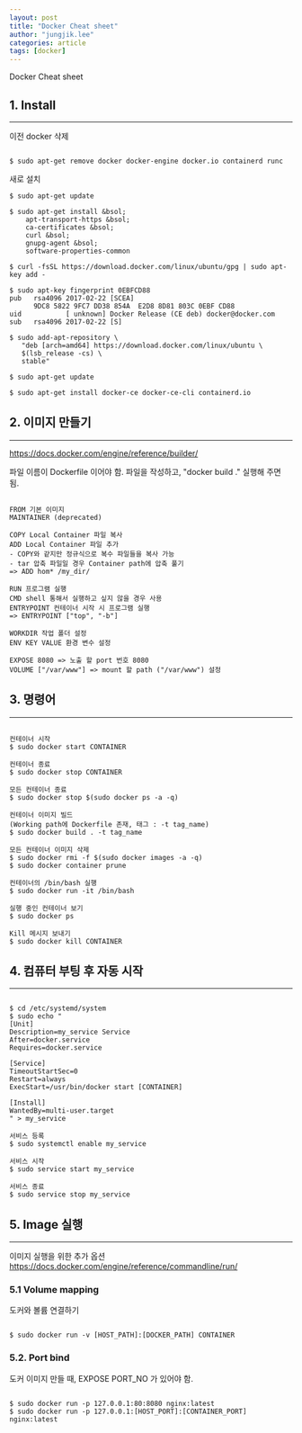 ```yaml
---
layout: post
title: "Docker Cheat sheet"
author: "jungjik.lee"
categories: article
tags: [docker]
---
```


Docker Cheat sheet

## 1. Install
---
이전 docker 삭제
<pre><code>
$ sudo apt-get remove docker docker-engine docker.io containerd runc
</code></pre>

새로 설치
~~~shell
$ sudo apt-get update

$ sudo apt-get install &bsol;
    apt-transport-https &bsol;
    ca-certificates &bsol;
    curl &bsol;
    gnupg-agent &bsol;
    software-properties-common

$ curl -fsSL https://download.docker.com/linux/ubuntu/gpg | sudo apt-key add -

$ sudo apt-key fingerprint 0EBFCD88
pub   rsa4096 2017-02-22 [SCEA]
      9DC8 5822 9FC7 DD38 854A  E2D8 8D81 803C 0EBF CD88
uid           [ unknown] Docker Release (CE deb) docker@docker.com
sub   rsa4096 2017-02-22 [S]

$ sudo add-apt-repository \
   "deb [arch=amd64] https://download.docker.com/linux/ubuntu \
   $(lsb_release -cs) \
   stable"

$ sudo apt-get update

$ sudo apt-get install docker-ce docker-ce-cli containerd.io
~~~

## 2. 이미지 만들기
---
https://docs.docker.com/engine/reference/builder/

파일 이름이 Dockerfile 이어야 함.
파일을 작성하고, "docker build ." 실행해 주면 됨.
<pre><code>
FROM 기본 이미지
MAINTAINER (deprecated)

COPY Local Container 파일 복사
ADD Local Container 파일 추가
- COPY와 같지만 정규식으로 복수 파일들을 복사 가능
- tar 압축 파일일 경우 Container path에 압축 풀기
=> ADD hom* /my_dir/

RUN 프로그램 실행
CMD shell 통해서 실행하고 싶지 않을 경우 사용
ENTRYPOINT 컨테이너 시작 시 프로그램 실행
=> ENTRYPOINT ["top", "-b"]

WORKDIR 작업 폴더 설정
ENV KEY VALUE 환경 변수 설정

EXPOSE 8080 => 노출 할 port 번호 8080
VOLUME ["/var/www"] => mount 할 path ("/var/www") 설정
</code></pre>

## 3. 명령어
---
<pre><code>
컨테이너 시작
$ sudo docker start CONTAINER

컨테이너 종료
$ sudo docker stop CONTAINER

모든 컨테이너 종료
$ sudo docker stop $(sudo docker ps -a -q)

컨테이너 이미지 빌드
(Working path에 Dockerfile 존재, 태그 : -t tag_name)
$ sudo docker build . -t tag_name

모든 컨테이너 이미지 삭제
$ sudo docker rmi -f $(sudo docker images -a -q)
$ sudo docker container prune

컨테이너의 /bin/bash 실행
$ sudo docker run -it /bin/bash

실행 중인 컨테이너 보기
$ sudo docker ps

Kill 메시지 보내기
$ sudo docker kill CONTAINER
</code></pre>

## 4. 컴퓨터 부팅 후 자동 시작
---
<pre><code>
$ cd /etc/systemd/system
$ sudo echo "
[Unit]
Description=my_service Service
After=docker.service
Requires=docker.service

[Service]
TimeoutStartSec=0
Restart=always
ExecStart=/usr/bin/docker start [CONTAINER]

[Install]
WantedBy=multi-user.target
" > my_service

서비스 등록
$ sudo systemctl enable my_service

서비스 시작
$ sudo service start my_service

서비스 종료
$ sudo service stop my_service
</code></pre>

## 5. Image 실행
---

이미지 실행을 위한 추가 옵션
https://docs.docker.com/engine/reference/commandline/run/

### 5.1 Volume mapping
도커와 볼륨 연결하기
<pre><code>
$ sudo docker run -v [HOST_PATH]:[DOCKER_PATH] CONTAINER
</code></pre>

### 5.2. Port bind
도커 이미지 만들 때, EXPOSE PORT_NO 가 있어야 함.
<pre><code>
$ sudo docker run -p 127.0.0.1:80:8080 nginx:latest
$ sudo docker run -p 127.0.0.1:[HOST_PORT]:[CONTAINER_PORT] nginx:latest
</code></pre>